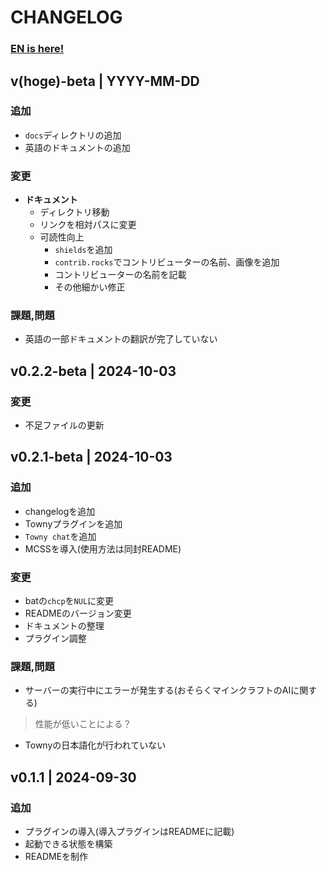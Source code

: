 # CHANGELOG
### **[EN is here!](EN/CHANGELOG_EN.md)**

<!-- ## vhoge | YYYY-MM-DD
### 追加
- 新しく追加された機能や要素。
### 変更
- 変更された内容、改善された部分。
### 修正
- 修正されたバグや問題。
### 課題,問題
- 今後廃止予定の機能や推奨されない変更点。
### 削除
- 削除された機能や要素。 -->

## v(hoge)-beta | YYYY-MM-DD
### 追加
- `docs`ディレクトリの追加
- 英語のドキュメントの追加
### 変更
- **ドキュメント**
    - ディレクトリ移動
    - リンクを相対パスに変更
    - 可読性向上
        - `shields`を追加
        - `contrib.rocks`でコントリビューターの名前、画像を追加
        - コントリビューターの名前を記載
        - その他細かい修正
<!-- ### 修正
- 修正されたバグや問題。 -->
### 課題,問題
- 英語の一部ドキュメントの翻訳が完了していない
<!-- ### 削除
- 削除された機能や要素。 -->

## v0.2.2-beta | 2024-10-03
### 変更
- 不足ファイルの更新

## v0.2.1-beta | 2024-10-03
### 追加
- changelogを追加
- Townyプラグインを追加
- `Towny chat`を追加
- MCSSを導入(使用方法は同封README)
### 変更
- batの`chcp`を`NUL`に変更
- READMEのバージョン変更
- ドキュメントの整理
- プラグイン調整
### 課題,問題
- サーバーの実行中にエラーが発生する(おそらくマインクラフトのAIに関する)
> 性能が低いことによる？
- Townyの日本語化が行われていない

## v0.1.1 | 2024-09-30
### 追加
- プラグインの導入(導入プラグインはREADMEに記載)
- 起動できる状態を構築
- READMEを制作

